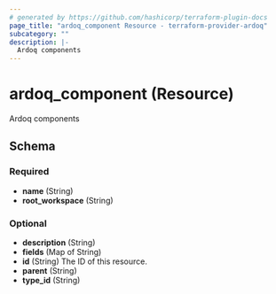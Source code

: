 ```yaml
---
# generated by https://github.com/hashicorp/terraform-plugin-docs
page_title: "ardoq_component Resource - terraform-provider-ardoq"
subcategory: ""
description: |-
  Ardoq components
---
```


# ardoq_component (Resource)

Ardoq components



<!-- schema generated by tfplugindocs -->
## Schema

### Required

- **name** (String)
- **root_workspace** (String)

### Optional

- **description** (String)
- **fields** (Map of String)
- **id** (String) The ID of this resource.
- **parent** (String)
- **type_id** (String)


